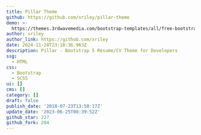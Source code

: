 ```yaml
---
title: Pillar Theme
github: https://github.com/xriley/pillar-theme
demo: >-
  https://themes.3rdwavemedia.com/bootstrap-templates/all/free-bootstrap4-resume-cv-template-for-developers-pillar/
author: xriley
author_link: https://github.com/xriley
date: 2024-11-28T23:18:36.963Z
description: Pillar - Bootstrap 5 Resume/CV Theme for Developers
ssg:
  - HTML
css:
  - Bootstrap
  - SCSS
ui: []
cms: []
category: []
draft: false
publish_date: '2018-07-23T13:50:17Z'
update_date: '2023-06-25T08:39:52Z'
github_star: 227
github_fork: 204
---
```

